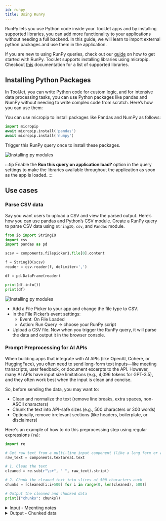```yaml
---
id: runpy
title: Using RunPy
---
```


RunPy lets you use Python code inside your ToolJet apps and by installing supported libraries, you can add more functionality to your applications without needing a full backend. In this guide, we will learn to import external python packages and use them in the application.

If you are new to using RunPy queries, check out our [guide](/docs/data-sources/run-py/) on how to get started with RunPy. ToolJet supports installing libraries using micropip. Checkout [this](https://pyodide.org/en/stable/usage/packages-in-pyodide.html) documentation for a list of supported libraries.


## Installing Python Packages

In ToolJet, you can write Python code for custom logic, and for intensive data processing tasks, you can use Python packages like pandas and NumPy without needing to write complex code from scratch. Here’s how you can use them:


You can use micropip to install packages like Pandas and NumPy as follows:

```python
import micropip
await micropip.install('pandas')
await micropip.install('numpy')
```

Trigger this RunPy query once to install these packages.

 <img className="screenshot-full img-full" src="/img/app-builder/custom-code/install_py.png" alt="Installing py modules" />

:::tip
Enable the **Run this query on application load?** option in the query settings to make the libraries available throughout the application as soon as the app is loaded.
:::

## Use cases

### Parse CSV data

Say you want users to upload a CSV and view the parsed output. Here’s how you can use pandas and Python’s CSV module. Create a RunPy query to parse CSV data using `StringIO`, `csv`, and `Pandas` module.

```python
from io import StringIO
import csv
import pandas as pd

scsv = components.filepicker1.file[0].content

f = StringIO(scsv)
reader = csv.reader(f, delimiter=',')

df = pd.DataFrame(reader)

print(df.info())
print(df)
```

 <img className="screenshot-full img-full" src="/img/app-builder/custom-code/parseCSV.png" alt="Installing py modules" />

- Add a File Picker to your app and change the file type to CSV.
- In the File Picker’s event settings:
    - Event: On File Loaded
    - Action: Run Query → choose your RunPy script
- Upload a CSV file. Now when you trigger the RunPy query, it will parse the data and output it in the browser console.


### Prompt Preprocessing for AI APIs

When building apps that integrate with AI APIs (like OpenAI, Cohere, or HuggingFace), you often need to send long-form text inputs—like meeting transcripts, user feedback, or document excerpts to the API. However, many AI APIs have input size limitations (e.g., 4,096 tokens for GPT-3.5), and they often work best when the input is clean and concise.

So, before sending the data, you may want to:
- Clean and normalize the text (remove line breaks, extra spaces, non-ASCII characters)
- Chunk the text into API-safe sizes (e.g., 500 characters or 300 words)
- Optionally, remove irrelevant sections (like headers, boilerplate, or disclaimers)

Here's an example of how to do this preprocessing step using regular expressions (`re`):

```python
import re

# Get raw text from a multi-line input component (like a long form or a textarea)
raw_text = components.textarea1.text

# 1. Clean the text
cleaned = re.sub(r"\s+", " ", raw_text).strip()

# 2. Chunk the cleaned text into slices of 500 characters each
chunks = [cleaned[i:i+500] for i in range(0, len(cleaned), 500)]

# Output the cleaned and chunked data
print({"chunks": chunks})
```

<details id="tj-dropdown">

<summary>Input - Meenting notes</summary>

We discussed the Q3 roadmap and agreed to prioritize performance improvements. There were also suggestions to improve the onboarding experience.

Action items:
 - Alice will investigate caching issues and report back by next Monday.
 - Bob will look into UI responsiveness across different screen sizes.
 - Carol will start planning for the user feedback survey in Q4.

Additional Discussion:
- A proposal was made to reduce build times by moving to a newer CI/CD system.
- Concerns were raised about backend API reliability and latency issues.
- Data team mentioned they are behind on setting up the new dashboard pipeline.

Next Steps:
- Weekly check-ins will resume starting next Tuesday.
- Each team will submit a biweekly progress report.
- Planning for the product demo scheduled for November 15th will start next week.

</details>


<details id="tj-dropdown">

<summary>Output - Chunked data</summary>

```json
{
  "chunks": [
    "We discussed the Q3 roadmap and agreed to prioritize performance improvements. There were also suggestions to improve the onboarding experience. Action items: - Alice will investigate caching issues and report back by next Monday. - Bob will look into UI responsiveness across different screen sizes. - Carol will start planning for the user feedback survey in Q4.",
    
    "Additional Discussion: - A proposal was made to reduce build times by moving to a newer CI/CD system. - Concerns were raised about backend API reliability and latency issues. - Data team mentioned they are behind on setting up the new dashboard pipeline. Next Steps: - Weekly check-ins will resume starting next Tuesday. - Each team will submit a biweekly progress report. - Planning for the product demo scheduled for November 15th will start next week."
  ]
}
```

</details>

